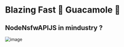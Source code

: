 # Blazing Fast 🚀 Guacamole 🥑

## NodeNsfwAPIJS in mindustry ? 
![image](https://user-images.githubusercontent.com/49940811/207002114-7398c303-766b-477b-8d39-629ba78378ab.png)
